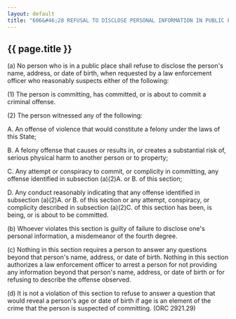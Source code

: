```yaml
---
layout: default
title: "606&#46;28 REFUSAL TO DISCLOSE PERSONAL INFORMATION IN PUBLIC PLACE."
---
```


{{ page.title }}
----------------

(a) No person who is in a public place shall refuse to disclose the person's name, address, or date of birth, when requested by a law enforcement officer who reasonably suspects either of the following:

(1) The person is committing, has committed, or is about to commit a criminal offense.

(2) The person witnessed any of the following:

  A. An offense of violence that would constitute a felony under the laws of this State;

  B. A felony offense that causes or results in, or creates a substantial risk of, serious physical harm to another person or to property;

  C. Any attempt or conspiracy to commit, or complicity in committing, any offense identified in subsection (a)(2)A. or B. of this section;

  D. Any conduct reasonably indicating that any offense identified in subsection (a)(2)A. or B. of this section or any attempt, conspiracy, or complicity described in subsection (a)(2)C. of this section has been, is being, or is about to be committed.

(b) Whoever violates this section is guilty of failure to disclose one's personal information, a misdemeanor of the fourth degree.

(c) Nothing in this section requires a person to answer any questions beyond that person's name, address, or date of birth. Nothing in this section authorizes a law enforcement officer to arrest a person for not providing any information beyond that person's name, address, or date of birth or for refusing to describe the offense observed.

(d) It is not a violation of this section to refuse to answer a question that would reveal a person's age or date of birth if age is an element of the crime that the person is suspected of committing. 
(ORC 2921.29)